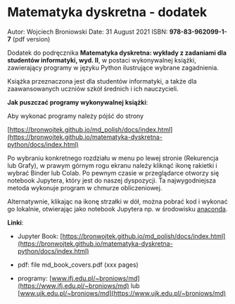 # Matematyka dyskretna - dodatek

Autor: Wojciech Broniowski
Date:  31 August 2021
ISBN: **978-83-962099-1-7** (pdf version)


Dodatek do podręcznika **Matematyka dyskretna: wykłady z zadaniami dla studentów informatyki, wyd. II**, w postaci wykonywalnej książki, zawierający programy w języku Python ilustrujące wybrane zagadnienia. 

Książka przeznaczona jest dla studentów informatyki, a także dla zaawansowanych uczniów szkół średnich i ich nauczycieli.


**Jak puszczać programy wykonywalnej książki**:

Aby wykonać programy należy pójść do strony 

[https://bronwojtek.github.io/md_polish/docs/index.html](https://bronwojtek.github.io/matematyka-dyskretna-python/docs/index.html)

Po wybraniu konkretnego rozdziału w menu po lewej stronie (Rekurencja lub Grafy), w prawym górnym rogu ekranu należy kliknąć ikonę rakietki i wybrać Binder lub Colab. Po pewnym czasie w przeglądarce otworzy się notebook Jupytera, który jest do naszej dyspozycji. Ta najwygodniejsza metoda wykonuje program w chmurze obliczeniowej.  

Alternatywnie, klikając na ikonę strzałki w dół, można pobrać kod i wykonać go lokalnie, otwierając jako notebook Jupytera np. w środowisku [anaconda](https://www.anaconda.com). 


**Linki**:

- Jupyter Book: [https://bronwojtek.github.io/md_polish/docs/index.html](https://bronwojtek.github.io/matematyka-dyskretna-python/docs/index.html)

- pdf: file md_book_covers.pdf (xxx pages)

- programy: [www.ifj.edu.pl/~broniows/md](https://www.ifj.edu.pl/~broniows/md) lub [www.ujk.edu.pl/~broniows/md](https://www.ujk.edu.pl/~broniows/md)
